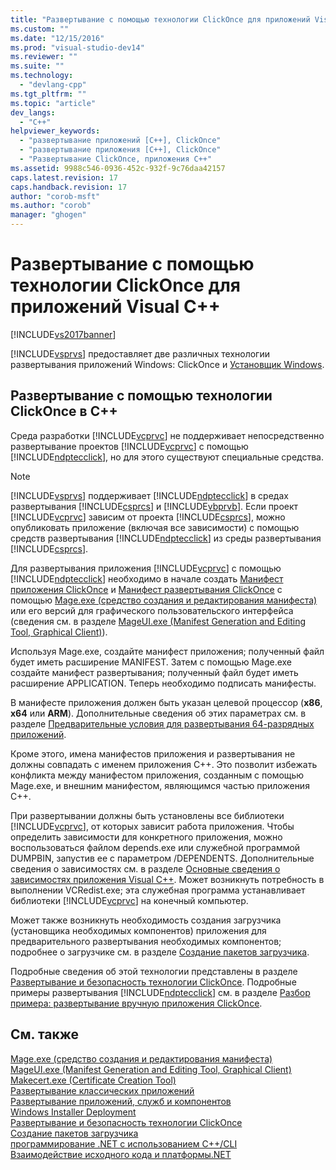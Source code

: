 ```yaml
---
title: "Развертывание с помощью технологии ClickOnce для приложений Visual C++ | Microsoft Docs"
ms.custom: ""
ms.date: "12/15/2016"
ms.prod: "visual-studio-dev14"
ms.reviewer: ""
ms.suite: ""
ms.technology: 
  - "devlang-cpp"
ms.tgt_pltfrm: ""
ms.topic: "article"
dev_langs: 
  - "C++"
helpviewer_keywords: 
  - "развертывание приложений [C++], ClickOnce"
  - "развертывание приложения [C++], ClickOnce"
  - "Развертывание ClickOnce, приложения C++"
ms.assetid: 9988c546-0936-452c-932f-9c76daa42157
caps.latest.revision: 17
caps.handback.revision: 17
author: "corob-msft"
ms.author: "corob"
manager: "ghogen"
---
```

# Развертывание с помощью технологии ClickOnce для приложений Visual C++
[!INCLUDE[vs2017banner](../assembler/inline/includes/vs2017banner.md)]

[!INCLUDE[vsprvs](../assembler/masm/includes/vsprvs_md.md)] предоставляет две различных технологии развертывания приложений Windows: ClickOnce и [Установщик Windows](http://msdn.microsoft.com/library/cc185688).  
  
## Развертывание с помощью технологии ClickOnce в C\+\+  
 Среда разработки [!INCLUDE[vcprvc](../build/includes/vcprvc_md.md)] не поддерживает непосредственно развертывание проектов [!INCLUDE[vcprvc](../build/includes/vcprvc_md.md)] с помощью [!INCLUDE[ndptecclick](../ide/includes/ndptecclick_md.md)], но для этого существуют специальные средства.  
  
> [!NOTE]
>  [!INCLUDE[vsprvs](../assembler/masm/includes/vsprvs_md.md)] поддерживает [!INCLUDE[ndptecclick](../ide/includes/ndptecclick_md.md)] в средах развертывания [!INCLUDE[csprcs](../ide/includes/csprcs_md.md)] и [!INCLUDE[vbprvb](../dotnet/includes/vbprvb_md.md)].  Если проект [!INCLUDE[vcprvc](../build/includes/vcprvc_md.md)] зависим от проекта [!INCLUDE[csprcs](../ide/includes/csprcs_md.md)], можно опубликовать приложение \(включая все зависимости\) с помощью средств развертывания [!INCLUDE[ndptecclick](../ide/includes/ndptecclick_md.md)] из среды развертывания [!INCLUDE[csprcs](../ide/includes/csprcs_md.md)].  
  
 Для развертывания приложения [!INCLUDE[vcprvc](../build/includes/vcprvc_md.md)] с помощью [!INCLUDE[ndptecclick](../ide/includes/ndptecclick_md.md)] необходимо в начале создать [Манифест приложения ClickOnce](../Topic/ClickOnce%20Application%20Manifest.md) и [Манифест развертывания ClickOnce](../Topic/ClickOnce%20Deployment%20Manifest.md) с помощью [Mage.exe \(средство создания и редактирования манифеста\)](../Topic/Mage.exe%20\(Manifest%20Generation%20and%20Editing%20Tool\).md) или его версий для графического пользовательского интерфейса \(сведения см. в разделе [MageUI.exe \(Manifest Generation and Editing Tool, Graphical Client\)](../Topic/MageUI.exe%20\(Manifest%20Generation%20and%20Editing%20Tool,%20Graphical%20Client\).md)\).  
  
 Используя Mage.exe, создайте манифест приложения; полученный файл будет иметь расширение MANIFEST.  Затем с помощью Mage.exe создайте манифест развертывания; полученный файл будет иметь расширение APPLICATION.  Теперь необходимо подписать манифесты.  
  
 В манифесте приложения должен быть указан целевой процессор \(**x86**, **x64** или **ARM**\).  Дополнительные сведения об этих параметрах см. в разделе [Предварительные условия для развертывания 64\-разрядных приложений](../Topic/Deploying%20Prerequisites%20for%2064-bit%20Applications.md).  
  
 Кроме этого, имена манифестов приложения и развертывания не должны совпадать с именем приложения С\+\+.  Это позволит избежать конфликта между манифестом приложения, созданным с помощью Mage.exe, и внешним манифестом, являющимся частью приложения C\+\+.  
  
 При развертывании должны быть установлены все библиотеки [!INCLUDE[vcprvc](../build/includes/vcprvc_md.md)], от которых зависит работа приложения.  Чтобы определить зависимости для конкретного приложения, можно воспользоваться файлом depends.exe или служебной программой DUMPBIN, запустив ее с параметром \/DEPENDENTS.  Дополнительные сведения о зависимостях см. в разделе [Основные сведения о зависимостях приложения Visual C\+\+](../ide/understanding-the-dependencies-of-a-visual-cpp-application.md).  Может возникнуть потребность в выполнении VCRedist.exe; эта служебная программа устанавливает библиотеки [!INCLUDE[vcprvc](../build/includes/vcprvc_md.md)] на конечный компьютер.  
  
 Может также возникнуть необходимость создания загрузчика \(установщика необходимых компонентов\) приложения для предварительного развертывания необходимых компонентов; подробнее о загрузчике см. в разделе [Создание пакетов загрузчика](../Topic/Creating%20Bootstrapper%20Packages.md).  
  
 Подробные сведения об этой технологии представлены в разделе [Развертывание и безопасность технологии ClickOnce](../Topic/ClickOnce%20Security%20and%20Deployment.md).  Подробные примеры развертывания [!INCLUDE[ndptecclick](../ide/includes/ndptecclick_md.md)] см. в разделе [Разбор примера: развертывание вручную приложения ClickOnce](../Topic/Walkthrough:%20Manually%20Deploying%20a%20ClickOnce%20Application.md).  
  
## См. также  
 [Mage.exe \(средство создания и редактирования манифеста\)](../Topic/Mage.exe%20\(Manifest%20Generation%20and%20Editing%20Tool\).md)   
 [MageUI.exe \(Manifest Generation and Editing Tool, Graphical Client\)](../Topic/MageUI.exe%20\(Manifest%20Generation%20and%20Editing%20Tool,%20Graphical%20Client\).md)   
 [Makecert.exe \(Certificate Creation Tool\)](../Topic/Makecert.exe%20\(Certificate%20Creation%20Tool\).md)   
 [Развертывание классических приложений](../Topic/Deploying%20Native%20Desktop%20Applications%20\(Visual%20C++\).md)   
 [Развертывание приложений, служб и компонентов](../Topic/Deploying%20Applications,%20Services,%20and%20Components.md)   
 [Windows Installer Deployment](http://msdn.microsoft.com/ru-ru/121be21b-b916-43e2-8f10-8b080516d2a0)   
 [Развертывание и безопасность технологии ClickOnce](../Topic/ClickOnce%20Security%20and%20Deployment.md)   
 [Создание пакетов загрузчика](../Topic/Creating%20Bootstrapper%20Packages.md)   
 [программирование .NET с использованием C\+\+\/CLI](../dotnet/dotnet-programming-with-cpp-cli-visual-cpp.md)   
 [Взаимодействие исходного кода и платформы.NET](../Topic/Native%20and%20.NET%20Interoperability.md)